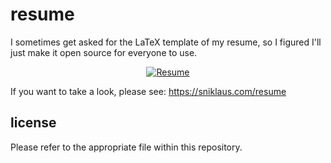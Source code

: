 # resume
I sometimes get asked for the LaTeX template of my resume, so I figured I'll just make it open source for everyone to use.

<p align="center"><a href="https://sniklaus.com/resume" rel="Resume"><img src="https://content.sniklaus.com/resume/screenshot.png" alt="Resume"></a></p>

If you want to take a look, please see: https://sniklaus.com/resume

## license
Please refer to the appropriate file within this repository.
